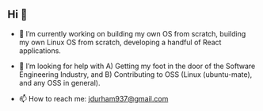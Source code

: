 ## Hi 👋

- 🔭 I’m currently working on building my own OS from scratch, building my own Linux OS from scratch, developing a handful of React applications.

- 🤔 I’m looking for help with A) Getting my foot in the door of the Software Engineering Industry, and B) Contributing to OSS (Linux (ubuntu-mate), and any OSS in general).

- 📫 How to reach me: jdurham937@gmail.com


<!--
**kilodelta8/kilodelta8** is a ✨ _special_ ✨ repository because its `README.md` (this file) appears on your GitHub profile.

Here are some ideas to get you started:

- 🔭 I’m currently working on ...
- 🌱 I’m currently learning ...
- 👯 I’m looking to collaborate on ...
- 🤔 I’m looking for help with ...
- 💬 Ask me about ...
- 📫 How to reach me: ...
- 😄 Pronouns: ...
- ⚡ Fun fact: ...
-->
